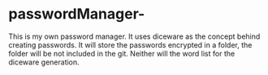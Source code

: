 # passwordManager-

This is my own password manager. It uses diceware as the concept behind creating passwords. It will store the passwords encrypted in a folder, the folder will be not included in the git. Neither will the word list for the diceware generation.
